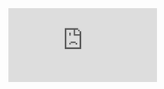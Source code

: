 <iframe src="https://tryhackme.com/api/v2/badges/public-profile?userPublicId=3963915" style='border:none;'></iframe>
